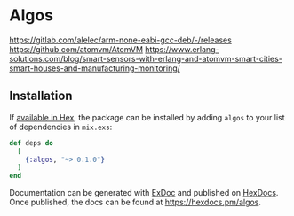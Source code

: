 # Algos


https://gitlab.com/alelec/arm-none-eabi-gcc-deb/-/releases
https://github.com/atomvm/AtomVM
https://www.erlang-solutions.com/blog/smart-sensors-with-erlang-and-atomvm-smart-cities-smart-houses-and-manufacturing-monitoring/



## Installation

If [available in Hex](https://hex.pm/docs/publish), the package can be installed
by adding `algos` to your list of dependencies in `mix.exs`:

```elixir
def deps do
  [
    {:algos, "~> 0.1.0"}
  ]
end
```

Documentation can be generated with [ExDoc](https://github.com/elixir-lang/ex_doc)
and published on [HexDocs](https://hexdocs.pm). Once published, the docs can
be found at <https://hexdocs.pm/algos>.

